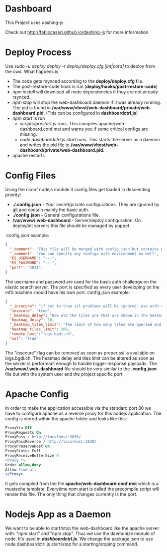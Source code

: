 Dashboard
=========

This Project uses dashing-js

Check out http://fabiocaseri.github.io/dashing-js for more information.

Deploy Process
==============
Use *sudo -u deploy deploy -r deploy/deploy.cfg [int|pord]* to deploy from the cwd. What happens is:
- The code gets rsynced according to the **deploy/deploy.cfg** file.
- The post-restore-code hook is run (**deploy/hooks/post-restore-code**)
 - *npm install* will download all node dependencies if they are not already rsynced.
 - *npm stop* will stop the web-dashboard daemon if it was already running. The pid is found in **/var/www/vhost/web-dashboard/private/web-dashboard.pid**. (This can be configured in **dashboardctrl.js**)
 - *npm start* is run
   - *scripts/prestart.js* runs. This compiles apache/web-dashboard.conf.mst and warns you if some critical configs are missing.
    - *node dashboardctrl.js start* runs. This starts the server as a daemon and writes the pid file to **/var/www/vhost/web-dashboard/private/web-dashboard.pid**.
  - apache restarts

Config Files
============
Using the nconf nodejs module 3 config files get loaded in descending priority:
- **./.config.json** - Your secret/private configurations. They are ignored by git and contain mainly the basic auth.
- **./config.json** - General configurations file.
- **/var/www/.web-dashboard** - Server/deploy configuration. On deploy/int servers this file should be managed by puppet.

.config.json example:
```json
{
  "_comment": "This file will be merged with config.json but contains personal configs.",
  "_comment": "You can specify any configs with environment as well",
  "ES_USERNAME": "---",
  "ES_PASSWORD": "---",
  "port": "3031",
}
```
The username and password are used for the basic auth challenge on the elastic search server. The port is specified as every user developing on the mf0 machine should have his own port.
config.json example:
```json
{
  "_insecure": "if set to true ssl problems will be ignored. use with caution.",
  "insecure": "true",
  "_heatmap_delay": "How old the tiles are that are shown in the heatmap in seconds. Realtime will most likely have too view tiles.",
  "heatmap_delay": 50,
  "_heatmap_tiles_limit": "The limit of how many tiles are queried and displayed on the map.",
  "heatmap_tiles_limit": 200,
  "remote_host":"logs.bgdi.ch",
  "ssl": "true"
}
```
The "insecure" flag can be removed as soon as proper ssl is available on logs.bgdi.ch. The heatmap delay and tiles limit can be altered as soon as the server is performant enough to handle bigger response payloads.
The **/var/www/.web-dashboard** file should be very similar to the **.config.json** file but with the system user and the project specific port.

Apache Config
=============

In order to make the application accessible via the standard port 80 we have to configure apache as a reverse proxy for this nodejs application. The config is stored within the apache folder and looks like this:
```apache
ProxyVia Off
ProxyRequests On
ProxyPass / http://localhost:3030/
ProxyPassReverse / http://localhost:3030/
ProxyPreserveHost On
ProxyStatus Full
ProxyReceiveBufferSize 0
<Proxy *>
Order allow,deny
Allow from all
</Proxy>
```

It gets compiled from the file **apache/web-dashboard.conf.mst** which is a mustache template. Everytime npm start is called the precompile script will render this file. The only thing that changes currently is the port.

Nodejs App as a Daemon
======================
We want to be able to start/stop the web-dashboard like the apache server with: "npm start" and "npm stop". Thus we use the daemonize module of node. It's used in ***dashboardctrl.js***. We change the package.json to use node dashboardctrl.js start/stop for a starting/stoping command.

